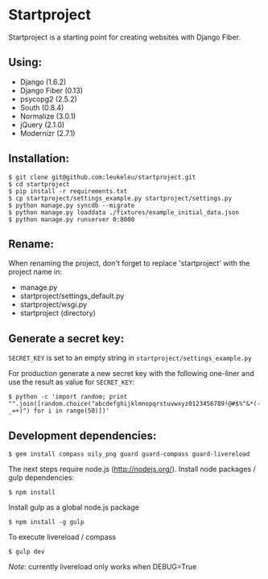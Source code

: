 # Startproject

Startproject is a starting point for creating websites with Django Fiber.


## Using:

* Django (1.6.2)
* Django Fiber (0.13)
* psycopg2 (2.5.2)
* South (0.8.4)
* Normalize (3.0.1)
* jQuery (2.1.0)
* Modernizr (2.7.1)


## Installation:

    $ git clone git@github.com:leukeleu/startproject.git
    $ cd startproject
    $ pip install -r requirements.txt
    $ cp startproject/settings_example.py startproject/settings.py
    $ python manage.py syncdb --migrate
    $ python manage.py loaddata ./fixtures/example_initial_data.json
    $ python manage.py runserver 0:8000


## Rename:

When renaming the project, don't forget to replace 'startproject' with the project name in:

* manage.py
* startproject/settings_default.py
* startproject/wsgi.py
* startproject (directory)


## Generate a secret key:

`SECRET_KEY` is set to an empty string in `startproject/settings_example.py`

For production generate a new secret key with the following one-liner and use the result as value for `SECRET_KEY`:

    $ python -c 'import random; print "".join([random.choice("abcdefghijklmnopqrstuvwxyz0123456789!@#$%^&*(-_=+)") for i in range(50)])'


## Development dependencies:

    $ gem install compass oily_png guard guard-compass guard-livereload

The next steps require node.js (<http://nodejs.org/>).
Install node packages / gulp dependencies:

    $ npm install

Install gulp as a global node.js package

    $ npm install -g gulp

To execute livereload / compass

    $ gulp dev

*Note*: currently livereload only works when DEBUG=True
